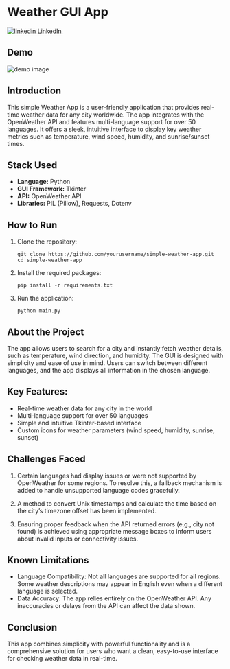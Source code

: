 # Weather GUI App

<p>
  <a href="https://www.linkedin.com/in/yashag1" rel="follow opentowork">
    <img src="https://i.sstatic.net/gVE0j.png" alt="linkedin"> LinkedIn
  </a> &nbsp;
</p>

## Demo
![demo image](https://github.com/user-attachments/assets/2e3547dd-8801-47c6-a6bc-dc55d48e4602)


## Introduction
This simple Weather App is a user-friendly application that provides real-time weather data for any city worldwide. The app integrates with the OpenWeather API and features multi-language support for over 50 languages. It offers a sleek, intuitive interface to display key weather metrics such as temperature, wind speed, humidity, and sunrise/sunset times.

## Stack Used
- **Language:** Python
- **GUI Framework:** Tkinter
- **API:** OpenWeather API
- **Libraries:** PIL (Pillow), Requests, Dotenv

## How to Run
1. Clone the repository:
   ```
   git clone https://github.com/yourusername/simple-weather-app.git
   cd simple-weather-app
2. Install the required packages:
   ```
   pip install -r requirements.txt
3. Run the application:
   ```
   python main.py
## About the Project
The app allows users to search for a city and instantly fetch weather details, such as temperature, wind direction, and humidity. The GUI is designed with simplicity and ease of use in mind. Users can switch between different languages, and the app displays all information in the chosen language.

## Key Features:
- Real-time weather data for any city in the world
- Multi-language support for over 50 languages
- Simple and intuitive Tkinter-based interface
- Custom icons for weather parameters (wind speed, humidity, sunrise, sunset)

## Challenges Faced
1. Certain languages had display issues or were not supported by OpenWeather for some regions. To resolve this, a fallback mechanism is added to handle unsupported language codes gracefully.

2. A method to convert Unix timestamps and calculate the time based on the city’s timezone offset has been implemented.

3. Ensuring proper feedback when the API returned errors (e.g., city not found) is achieved using appropriate message boxes to inform users about invalid inputs or connectivity issues.

## Known Limitations
- Language Compatibility: Not all languages are supported for all regions. Some weather descriptions may appear in English even when a different language is selected.
- Data Accuracy: The app relies entirely on the OpenWeather API. Any inaccuracies or delays from the API can affect the data shown.

## Conclusion
This app combines simplicity with powerful functionality and is a comprehensive solution for users who want a clean, easy-to-use interface for checking weather data in real-time.
